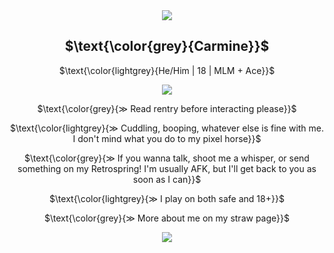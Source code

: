  <div align="center"> <img src="https://files.catbox.moe/k02qyy.webp"> </div>
 <h2 align="center">
  $\text{\color{grey}{Carmine}}$ </h2>
  
 <p align="center"> 
  $\text{\color{lightgrey}{He/Him | 18 | MLM + Ace}}$ </p>
 
 <div align="center"> <img src="https://files.catbox.moe/r39w0s.webp"> </div>

<p align="center"> 
  $\text{\color{grey}{≫ Read rentry before interacting please}}$ </p>

<p align="center"> 
 $\text{\color{lightgrey}{≫ Cuddling, booping, whatever else is fine with me. I don't mind what you do to my pixel horse}}$ </p>

<p align="center">
  $\text{\color{grey}{≫ If you wanna talk, shoot me a whisper, or send something on my Retrospring! I'm usually AFK, but I'll get back to you as soon as I can}}$ </p>

<p align="center"> 
 $\text{\color{lightgrey}{≫ I play on both safe and 18+}}$ </p>

<p align="center"> 
  $\text{\color{grey}{≫ More about me on my straw page}}$ </p>

 <div align="center"> <img src="https://files.catbox.moe/pfnc3y.png"> </div>
